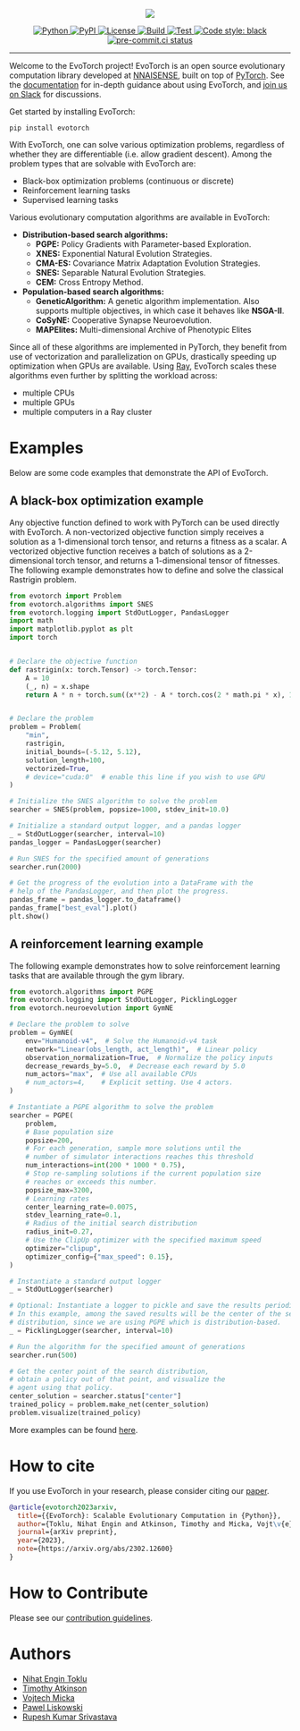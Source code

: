 <p align="center">
    <a href="https://evotorch.ai" rel="nofollow">
        <img src="https://raw.githubusercontent.com/nnaisense/evotorch/master/docs/assets/evotorch.svg" />
    </a>
</p>

<div align="center">
    <a href="https://www.python.org/" rel="nofollow">
        <img src="https://img.shields.io/pypi/pyversions/evotorch" alt="Python" />
    </a>
    <a href="https://pypi.org/project/evotorch/" rel="nofollow">
        <img src="https://img.shields.io/pypi/v/evotorch" alt="PyPI" />
    </a>
    <a href="https://github.com/nnaisense/evotorch/blob/master/LICENSE" rel="nofollow">
        <img src="https://img.shields.io/pypi/l/evotorch" alt="License" />
    </a>
    <a href="https://docs.evotorch.ai" rel="nofollow">
        <img src="https://github.com/nnaisense/evotorch/actions/workflows/docs.yaml/badge.svg" alt="Build" />
    </a>
    <a href="https://github.com/nnaisense/evotorch/actions/workflows/test.yaml" rel="nofollow">
        <img src="https://github.com/nnaisense/evotorch/actions/workflows/test.yaml/badge.svg" alt="Test" />
    </a>
    <a href="https://github.com/psf/black" rel="nofollow">
        <img src="https://img.shields.io/badge/code%20style-black-000000.svg" alt="Code style: black" />
    </a>
    <a href="https://results.pre-commit.ci/latest/github/nnaisense/evotorch/master" rel="nofollow">
        <img src="https://results.pre-commit.ci/badge/github/nnaisense/evotorch/master.svg" alt="pre-commit.ci status" />
    </a>
</div>

---

Welcome to the EvoTorch project!
EvoTorch is an open source evolutionary computation library developed at [NNAISENSE](https://nnaisense.com), built on top of [PyTorch](https://pytorch.org/).
See the [documentation](https://docs.evotorch.ai) for in-depth guidance about using EvoTorch, and [join us on Slack](https://join.slack.com/t/evotorch/shared_invite/zt-1hcj9prrl-wQBMX4JtaB6WdGKSDjZGXw) for discussions.

Get started by installing EvoTorch:
```
pip install evotorch
```

With EvoTorch, one can solve various optimization problems, regardless of whether they are differentiable (i.e. allow gradient descent). Among the problem types that are solvable with EvoTorch are:
- Black-box optimization problems (continuous or discrete)
- Reinforcement learning tasks
- Supervised learning tasks

Various evolutionary computation algorithms are available in EvoTorch:
- **Distribution-based search algorithms:**
    - **PGPE:** Policy Gradients with Parameter-based Exploration.
    - **XNES:** Exponential Natural Evolution Strategies.
    - **CMA-ES:** Covariance Matrix Adaptation Evolution Strategies.
    - **SNES:** Separable Natural Evolution Strategies.
    - **CEM:** Cross Entropy Method.
- **Population-based search algorithms:**
    - **GeneticAlgorithm:** A genetic algorithm implementation. Also supports multiple objectives, in which case it behaves like **NSGA-II**.
    - **CoSyNE:** Cooperative Synapse Neuroevolution.
    - **MAPElites:** Multi-dimensional Archive of Phenotypic Elites

Since all of these algorithms are implemented in PyTorch, they benefit from use of vectorization and parallelization on GPUs, drastically speeding up optimization when GPUs are available.
Using [Ray](https://github.com/ray-project/ray), EvoTorch scales these algorithms even further by splitting the workload across:
- multiple CPUs
- multiple GPUs
- multiple computers in a Ray cluster

# Examples

Below are some code examples that demonstrate the API of EvoTorch.

## A black-box optimization example

Any objective function defined to work with PyTorch can be used directly with EvoTorch.
A non-vectorized objective function simply receives a solution as a 1-dimensional torch tensor, and returns a fitness as a scalar.
A vectorized objective function receives a batch of solutions as a 2-dimensional torch tensor, and returns a 1-dimensional tensor of fitnesses.
The following example demonstrates how to define and solve the classical Rastrigin problem.

```python
from evotorch import Problem
from evotorch.algorithms import SNES
from evotorch.logging import StdOutLogger, PandasLogger
import math
import matplotlib.pyplot as plt
import torch


# Declare the objective function
def rastrigin(x: torch.Tensor) -> torch.Tensor:
    A = 10
    (_, n) = x.shape
    return A * n + torch.sum((x**2) - A * torch.cos(2 * math.pi * x), 1)


# Declare the problem
problem = Problem(
    "min",
    rastrigin,
    initial_bounds=(-5.12, 5.12),
    solution_length=100,
    vectorized=True,
    # device="cuda:0"  # enable this line if you wish to use GPU
)

# Initialize the SNES algorithm to solve the problem
searcher = SNES(problem, popsize=1000, stdev_init=10.0)

# Initialize a standard output logger, and a pandas logger
_ = StdOutLogger(searcher, interval=10)
pandas_logger = PandasLogger(searcher)

# Run SNES for the specified amount of generations
searcher.run(2000)

# Get the progress of the evolution into a DataFrame with the
# help of the PandasLogger, and then plot the progress.
pandas_frame = pandas_logger.to_dataframe()
pandas_frame["best_eval"].plot()
plt.show()
```

## A reinforcement learning example

The following example demonstrates how to solve reinforcement learning tasks that are available through the gym library.

```python
from evotorch.algorithms import PGPE
from evotorch.logging import StdOutLogger, PicklingLogger
from evotorch.neuroevolution import GymNE

# Declare the problem to solve
problem = GymNE(
    env="Humanoid-v4",  # Solve the Humanoid-v4 task
    network="Linear(obs_length, act_length)",  # Linear policy
    observation_normalization=True,  # Normalize the policy inputs
    decrease_rewards_by=5.0,  # Decrease each reward by 5.0
    num_actors="max",  # Use all available CPUs
    # num_actors=4,    # Explicit setting. Use 4 actors.
)

# Instantiate a PGPE algorithm to solve the problem
searcher = PGPE(
    problem,
    # Base population size
    popsize=200,
    # For each generation, sample more solutions until the
    # number of simulator interactions reaches this threshold
    num_interactions=int(200 * 1000 * 0.75),
    # Stop re-sampling solutions if the current population size
    # reaches or exceeds this number.
    popsize_max=3200,
    # Learning rates
    center_learning_rate=0.0075,
    stdev_learning_rate=0.1,
    # Radius of the initial search distribution
    radius_init=0.27,
    # Use the ClipUp optimizer with the specified maximum speed
    optimizer="clipup",
    optimizer_config={"max_speed": 0.15},
)

# Instantiate a standard output logger
_ = StdOutLogger(searcher)

# Optional: Instantiate a logger to pickle and save the results periodically.
# In this example, among the saved results will be the center of the search
# distribution, since we are using PGPE which is distribution-based.
_ = PicklingLogger(searcher, interval=10)

# Run the algorithm for the specified amount of generations
searcher.run(500)

# Get the center point of the search distribution,
# obtain a policy out of that point, and visualize the
# agent using that policy.
center_solution = searcher.status["center"]
trained_policy = problem.make_net(center_solution)
problem.visualize(trained_policy)
```

More examples can be found [here](examples/).

# How to cite

If you use EvoTorch in your research, please consider citing our [paper](https://arxiv.org/abs/2302.12600).

```bibtex
@article{evotorch2023arxiv,
  title={{EvoTorch}: Scalable Evolutionary Computation in {Python}},
  author={Toklu, Nihat Engin and Atkinson, Timothy and Micka, Vojt\v{e}ch and Liskowski, Pawe\l{} and Srivastava, Rupesh Kumar},
  journal={arXiv preprint},
  year={2023},
  note={https://arxiv.org/abs/2302.12600}
}
```

# How to Contribute

Please see our [contribution guidelines](CONTRIBUTING.md).

# Authors

- [Nihat Engin Toklu](https://github.com/engintoklu)
- [Timothy Atkinson](https://github.com/NaturalGradient)
- [Vojtech Micka](https://github.com/Higgcz)
- [Pawel Liskowski](https://github.com/pliskowski)
- [Rupesh Kumar Srivastava](https://github.com/flukeskywalker)
